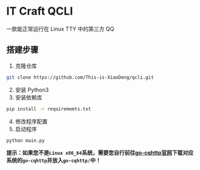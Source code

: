 # IT Craft QCLI

一款能正常运行在 Linux TTY 中的第三方 QQ

## 搭建步骤

1. 克隆仓库
```bash
git clone https://github.com/This-is-XiaoDeng/qcli.git
```
2. 安装 Python3
3. 安装依赖库
```bash
pip install -r requirememts.txt
```
4. 修改程序配置
5. 启动程序
```bash
python main.py
```

__提示：如果您不是`Linux x86_64`系统，需要您自行前往[go-cqhttp官网][1]下载对应系统的`go-cqhttp`并放入`go-cqhttp/`中！__


[1]: https://go-cqhttp.org